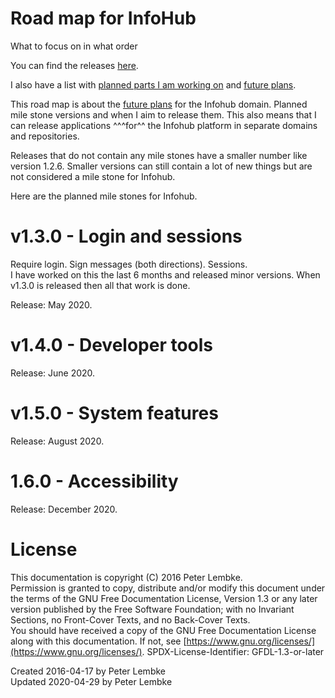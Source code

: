 # Road map for InfoHub
What to focus on in what order

You can find the releases [here](https://github.com/peterlembke/infohub/releases). 

I also have a list with [planned parts I am working on](https://github.com/peterlembke/infohub#planned-parts-i-am-working-on) and [future plans](https://github.com/peterlembke/infohub#future-plans).

This road map is about the [future plans](https://github.com/peterlembke/infohub#future-plans) for the Infohub domain. Planned mile stone versions and when I aim to release them. 
This also means that I can release applications ^^^for^^ the Infohub platform in separate domains and repositories. 

Releases that do not contain any mile stones have a smaller number like version 1.2.6.
Smaller versions can still contain a lot of new things but are not considered a mile stone for Infohub.

Here are the planned mile stones for Infohub.

# v1.3.0 - Login and sessions
Require login. Sign messages (both directions). Sessions.  
I have worked on this the last 6 months and released minor versions. When v1.3.0 is released then all that work is done. 

Release: May 2020.

# v1.4.0 - Developer tools
Release: June 2020.

# v1.5.0 - System features
Release: August 2020.

# 1.6.0 - Accessibility
Release: December 2020.

# License
This documentation is copyright (C) 2016 Peter Lembke.  
Permission is granted to copy, distribute and/or modify this document under the terms of the GNU Free Documentation License, Version 1.3 or any later version published by the Free Software Foundation; with no Invariant Sections, no Front-Cover Texts, and no Back-Cover Texts.  
You should have received a copy of the GNU Free Documentation License along with this documentation. If not, see [https://www.gnu.org/licenses/](https://www.gnu.org/licenses/).  SPDX-License-Identifier: GFDL-1.3-or-later  

Created 2016-04-17 by Peter Lembke  
Updated 2020-04-29 by Peter Lembke  
